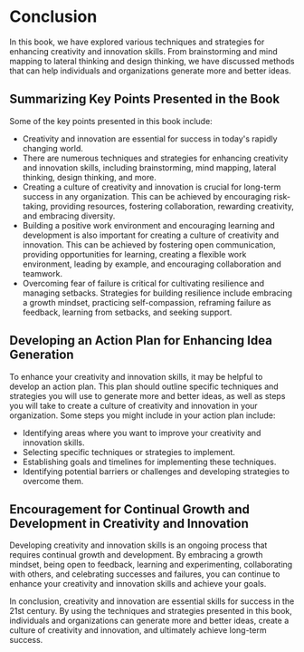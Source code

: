 # Conclusion

In this book, we have explored various techniques and strategies for enhancing creativity and innovation skills. From brainstorming and mind mapping to lateral thinking and design thinking, we have discussed methods that can help individuals and organizations generate more and better ideas.

Summarizing Key Points Presented in the Book
--------------------------------------------

Some of the key points presented in this book include:

* Creativity and innovation are essential for success in today's rapidly changing world.
* There are numerous techniques and strategies for enhancing creativity and innovation skills, including brainstorming, mind mapping, lateral thinking, design thinking, and more.
* Creating a culture of creativity and innovation is crucial for long-term success in any organization. This can be achieved by encouraging risk-taking, providing resources, fostering collaboration, rewarding creativity, and embracing diversity.
* Building a positive work environment and encouraging learning and development is also important for creating a culture of creativity and innovation. This can be achieved by fostering open communication, providing opportunities for learning, creating a flexible work environment, leading by example, and encouraging collaboration and teamwork.
* Overcoming fear of failure is critical for cultivating resilience and managing setbacks. Strategies for building resilience include embracing a growth mindset, practicing self-compassion, reframing failure as feedback, learning from setbacks, and seeking support.

Developing an Action Plan for Enhancing Idea Generation
-------------------------------------------------------

To enhance your creativity and innovation skills, it may be helpful to develop an action plan. This plan should outline specific techniques and strategies you will use to generate more and better ideas, as well as steps you will take to create a culture of creativity and innovation in your organization. Some steps you might include in your action plan include:

* Identifying areas where you want to improve your creativity and innovation skills.
* Selecting specific techniques or strategies to implement.
* Establishing goals and timelines for implementing these techniques.
* Identifying potential barriers or challenges and developing strategies to overcome them.

Encouragement for Continual Growth and Development in Creativity and Innovation
-------------------------------------------------------------------------------

Developing creativity and innovation skills is an ongoing process that requires continual growth and development. By embracing a growth mindset, being open to feedback, learning and experimenting, collaborating with others, and celebrating successes and failures, you can continue to enhance your creativity and innovation skills and achieve your goals.

In conclusion, creativity and innovation are essential skills for success in the 21st century. By using the techniques and strategies presented in this book, individuals and organizations can generate more and better ideas, create a culture of creativity and innovation, and ultimately achieve long-term success.